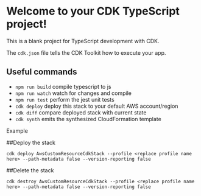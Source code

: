 # Welcome to your CDK TypeScript project!

This is a blank project for TypeScript development with CDK.

The `cdk.json` file tells the CDK Toolkit how to execute your app.

## Useful commands

 * `npm run build`   compile typescript to js
 * `npm run watch`   watch for changes and compile
 * `npm run test`    perform the jest unit tests
 * `cdk deploy`      deploy this stack to your default AWS account/region
 * `cdk diff`        compare deployed stack with current state
 * `cdk synth`       emits the synthesized CloudFormation template


Example

##Deploy the stack

`cdk deploy AwsCustomResourceCdkStack --profile <replace profile name here> --path-metadata false --version-reporting false`

##Delete the stack

`cdk destroy AwsCustomResourceCdkStack --profile <replace profile name here> --path-metadata false --version-reporting false`
